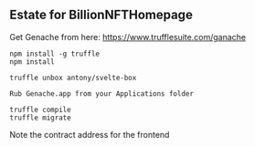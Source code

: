 ## Estate for BillionNFTHomepage

Get Genache from here: https://www.trufflesuite.com/ganache

```
npm install -g truffle
npm install

truffle unbox antony/svelte-box

Rub Genache.app from your Applications folder

truffle compile
truffle migrate
```



Note the contract address for the frontend
